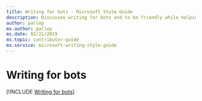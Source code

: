 ```yaml
---
title: Writing for bots - Microsoft Style Guide
description: Discusses writing for bots and to be friendly while helping to complete the task, such as tailoring the tone of the bot's response to the context.
author: pallep
ms.author: pallep
ms.date: 02/21/2019
ms.topic: contributor-guide
ms.service: microsoft-writing-style-guide
---
```


# Writing for bots

[!INCLUDE [Writing for bots](~/../includes/writing-bots.md)]